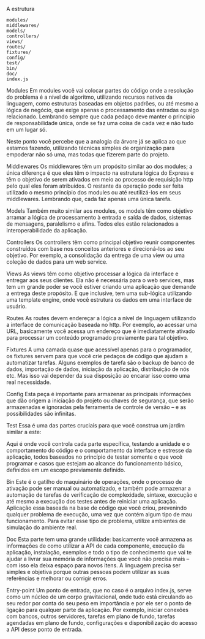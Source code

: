 A estrutura

    modules/
    middlewares/
    models/
    controllers/
    views/
    routes/
    fixtures/
    config/
    test/
    bin/
    doc/
    index.js

Modules
Em modules você vai colocar partes do código onde a resolução do problema é a nível de algoritmo, utilizando recursos nativos da linguagem, como estruturas baseadas em objetos padrões, ou até mesmo a lógica de negócio, que exige apenas o processamento das entradas ou algo relacionado. Lembrando sempre que cada pedaço deve manter o princípio de responsabilidade única, onde se faz uma coisa de cada vez e não tudo em um lugar só.

Neste ponto você percebe que a analogia da árvore já se aplica ao que estamos fazendo, utilizando técnicas simples de organização para empoderar não só uma, mas todas que fizerem parte do projeto.

Middlewares
Os middlewares têm um propósito similar ao dos modules; a única diferença é que eles têm o impacto na estrutura lógica do Express e têm o objetivo de serem ativados em meio ao processo de requisição http pelo qual eles foram atribuídos. O restante da operação pode ser feita utilizado o mesmo princípio dos modules ou até reutilizá-los em seus middlewares. Lembrando que, cada faz apenas uma única tarefa.

Models
Também muito similar aos modules, os models têm como objetivo arramar a lógica de processamento à entrada e saída de dados, sistemas de mensagens, paralelismo e afins. Todos eles estão relacionados a interoperabilidade da aplicação.

Controllers
Os controllers têm como principal objetivo reunir componentes construídos com base nos conceitos anteriores e direcioná-los ao seu objetivo. Por exemplo, a consolidação da entrega de uma view ou uma coleção de dados para um web service.

Views
As views têm como objetivo processar a lógica da interface e entregar aos seus clientes. Ela não é necessária para o web services, mas tem um grande poder se você estiver criando uma aplicação que demande a entrega deste propósito. E que inclusive, tem uma sub-lógica utilizando uma template engine, onde você estrutura os dados em uma interface de usuário.

Routes
As routes devem endereçar a lógica a nível de linguagem utilizando a interface de comunicação baseada no http. Por exemplo, ao acessar uma URL, basicamente você acessa um endereço que é imediatamente ativado para processar um conteúdo programado previamente para tal objetivo.

Fixtures
A uma camada quase que acessível apenas para o programador, os fixtures servem para que você crie pedaços de código que ajudam a automatizar tarefas. Alguns exemplos de tarefa são o backup de banco de dados, importação de dados, iniciação da aplicação, distribuição de nós etc. Mas isso vai depender da sua disposição ao encarar isso como uma real necessidade.

Config
Esta peça é importante para armazenar as principais informações que dão origem a iniciação do projeto ou chaves de segurança, que serão armazenadas e ignoradas pela ferramenta de controle de versão – e as possibilidades são infinitas.

Test
Essa é uma das partes cruciais para que você construa um jardim similar a este:

Aqui é onde você controla cada parte específica, testando a unidade e o comportamento do código e o comportamento da interface e estresse da aplicação, todos baseados no princípio de testar somente o que você programar e casos que estejam ao alcance do funcionamento básico, definidos em um escopo previamente definido.

Bin
Este é o gatilho do maquinário de operações, onde o processo de ativação pode ser manual ou automatizado, e também pode armazenar a automação de tarefas de verificação de complexidade, sintaxe, execução e até mesmo a execução dos testes antes de reiniciar uma aplicação. Aplicação essa baseada na base de código que você criou, prevenindo qualquer problema de execução, uma vez que contém algum tipo de mau funcionamento. Para evitar esse tipo de problema, utilize ambientes de simulação do ambiente real.

Doc
Esta parte tem uma grande utilidade: basicamente você armazena as informações de como utilizar a API de cada componente, execução da aplicação, instalação, exemplos e todo o tipo de conhecimento que vai te ajudar a livrar sua memória de informações que você não precisa mais – com isso ela deixa espaço para novos itens. A linguagem precisa ser simples e objetiva porque outras pessoas podem utilizar as suas referências e melhorar ou corrigir erros.


Entry-point
Um ponto de entrada, que no caso é o arquivo index.js, serve como um núcleo de um corpo gravitacional, onde tudo está circulando ao seu redor por conta do seu peso em importância e por ele ser o ponto de ligação para qualquer parte da aplicação. Por exemplo, iniciar conexões com bancos, outros servidores, tarefas em plano de fundo, tarefas agendadas em plano de fundo, configurações e disponibilização do acesso a API desse ponto de entrada.
